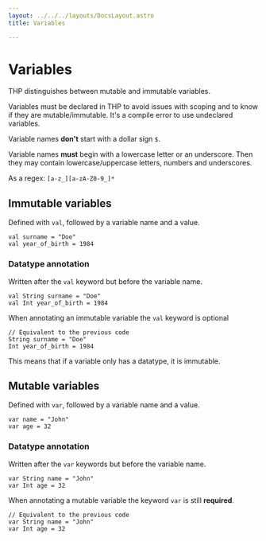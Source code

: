 ```yaml
---
layout: ../../../layouts/DocsLayout.astro
title: Variables

---
```


# Variables

THP distinguishes between mutable and immutable variables.

Variables must be declared in THP to avoid issues with scoping and
to know if they are mutable/immutable.
It's a compile error to use undeclared variables.

Variable names **don't** start with a dollar sign `$`.

Variable names **must** begin with a lowercase letter or an underscore.
Then they may contain lowercase/uppercase letters, numbers and underscores.

As a regex: `[a-z_][a-zA-Z0-9_]*`

## Immutable variables

Defined with `val`, followed by a variable name and a value.

```thp
val surname = "Doe"
val year_of_birth = 1984
```

### Datatype annotation

Written after the `val` keyword but before the variable name.

```thp
val String surname = "Doe"
val Int year_of_birth = 1984
```

When annotating an immutable variable the `val` keyword is optional

```thp
// Equivalent to the previous code
String surname = "Doe"
Int year_of_birth = 1984
```

This means that if a variable only has a datatype, it is immutable.



## Mutable variables

Defined with `var`, followed by a variable name and a value.

```thp
var name = "John"
var age = 32
```

### Datatype annotation

Written after the `var` keywords but before the variable name.

```thp
var String name = "John"
var Int age = 32
```

When annotating a mutable variable the keyword `var` is still **required**.

```thp
// Equivalent to the previous code
var String name = "John"
var Int age = 32
```





